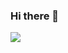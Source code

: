 ### Hi there 👋


<img src="https://img.shields.io/badge/JavaScript-323330?style=for-the-badge&logo=javascript&logoColor=F7DF1E" />

